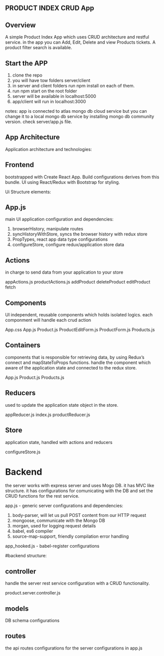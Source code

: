 ## PRODUCT INDEX CRUD App

## Overview

A simple Product Index App which uses CRUD architecture and restful service.
in the app you can Add, Edit, Delete and view Products tickets.
A product filter search is available.

## Start the APP
1. clone the repo
2. you will have tow folders server/client
3. in server and client folders run npm install on each of them.
4. run npm start on the root folder
6. server will be available in localhost:5000
9. app/client will run in localhost:3000

notes: app is connected to atlas mongo db cloud service but you can change it to a local mongo db service by installing mongo db community version. check server/app.js file.

## App Architecture

Application architecture and technologies:
## Frontend
bootstrapped with Create React App. Build configurations derives from this bundle.
UI using React/Redux with Bootstrap for styling.

Ui Structure elements:

## App.js
main UI application configuration and dependencies:
  1. browserHistory, manipulate routes
  2. syncHistoryWithStore, syncs the browser history with redux store
  3. PropTypes, react app data type configurations
  4. configureStore, configure redux/application store data

## Actions
  in charge to send data from your application to your store

  appActions.js
  productActions.js
    addProduct
    deleteProduct
    editProduct
    fetch

## Components
  UI independent, reusable components which holds isolated logics. 
  each componment will handle each crud action

  App.css
  App.js
  Product.js
  ProductEditForm.js
  ProductForm.js
  Products.js

## Containers
  components that is responsible for retrieving data, by using Redux’s connect and mapStateToProps functions. handle the component which aware of the application state and connected to the redux store. 

  App.js
  Product.js
  Products.js

## Reducers
  used to update the application state object in the store.

  appReducer.js
  index.js
  productReducer.js

## Store
  application state, handled with actions and reducers

  configureStore.js


# Backend
the server works with express server and uses Mogo DB. 
it has MVC like structure. it has configurations for comunicating 
with the DB and set the CRUD functions for the rest service.

app.js - 
generic server configurations and dependencies:

  1. body-parser, will let us pull POST content from our HTTP request
  2. mongoose, communicate with the Mongo DB
  3. morgan, used for logging request details
  4. babel, es6 compiler
  5. source-map-support, friendly compilation error handling

app_hooked.js - babel-register configurations

#backend structure:
## controller
  handle the server rest service configuration with a CRUD functionality.

  product.server.controller.js

## models
  DB schema configurations

## routes
  the api routes configurations for the server configurations in app.js